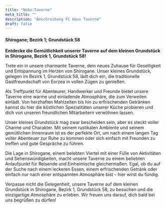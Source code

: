 ```yaml
---
title: "Neko:Taverne"
meta_title: ""
description: "Beschreibung FC Haus Taverne"
draft: false
---
```


#### Shirogane; Bezirk 1; Grundstück 58

**Entdecke die Gemütlichkeit unserer Taverne auf dem kleinen Grundstück in Shirogane, Bezirk 1, Grundstück 58!**

Trete ein in unsere charmante Taverne, dein neues Zuhause für Geselligkeit und Entspannung im Herzen von Shirogane. Unser kleines Grundstück, gelegen im Bezirk 1, Grundstück 58, lädt dich ein, die traditionelle Gastfreundschaft von Eorzea in vollen Zügen zu genießen.

Als Treffpunkt für Abenteurer, Handwerker und Freunde bietet unsere Taverne eine warme und einladende Atmosphäre, die zum Verweilen einlädt. Von herzhaften Mahlzeiten bis hin zu erfrischenden Getränken kannst du hier die köstlichen Spezialitäten unserer Küche probieren und dich von unseren freundlichen Mitarbeitern verwöhnen lassen.

Unser kleines Grundstück mag zwar bescheiden sein, aber es steckt voller Charme und Charakter. Mit seinem rustikalen Ambiente und seinem gemütlichen Innenraum ist es der perfekte Ort, um nach einem langen Tag voller Abenteuer zur Ruhe zu kommen oder sich einfach mit Freunden zu treffen und gute Gespräche zu führen.

Die Lage in Shirogane, einem belebten Viertel mit einer Fülle von Aktivitäten und Sehenswürdigkeiten, macht unsere Taverne zu einem beliebten Anlaufpunkt für Reisende und Einheimische gleichermaßen. Egal, ob du auf der Suche nach einem leckeren Essen, einem erfrischenden Getränk oder einfach nur nach einer entspannten Atmosphäre bist – hier wirst du fündig.

Verpasse nicht die Gelegenheit, unsere Taverne auf dem kleinen Grundstück in Shirogane, Bezirk 1, Grundstück 58, zu besuchen und die einzigartige Atmosphäre zu erleben. Wir freuen uns darauf, dich bald bei uns begrüßen zu dürfen!
